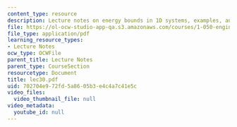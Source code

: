 ```yaml
---
content_type: resource
description: Lecture notes on energy bounds in 1D systems, examples, and applications.
file: https://ol-ocw-studio-app-qa.s3.amazonaws.com/courses/1-050-engineering-mechanics-i-fall-2007/702704e972fd5a8605b3e4c4a7c41e5c_lec30.pdf
file_type: application/pdf
learning_resource_types:
- Lecture Notes
ocw_type: OCWFile
parent_title: Lecture Notes
parent_type: CourseSection
resourcetype: Document
title: lec30.pdf
uid: 702704e9-72fd-5a86-05b3-e4c4a7c41e5c
video_files:
  video_thumbnail_file: null
video_metadata:
  youtube_id: null
---
```

